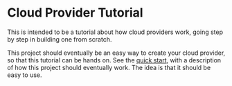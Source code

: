 # Cloud Provider Tutorial

This is intended to be a tutorial about how cloud providers work, going step by
step in building one from scratch.

This project should eventually be an easy way to create your cloud provider, so
that this tutorial can be hands on. See the [quick
start](/documentation/quick-start.md), with a description of how this project
should eventually work. The idea is that it should be easy to use.
